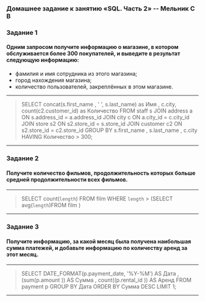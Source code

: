 ### Домашнее задание к занятию «SQL. Часть 2» -- Мельник С В

### Задание 1

#### Одним запросом получите информацию о магазине, в котором обслуживается более 300 покупателей, и выведите в результат следующую информацию:

- фамилия и имя сотрудника из этого магазина;
- город нахождения магазина;
- количество пользователей, закреплённых в этом магазине.

---

> SELECT concat(s.first_name , ' ', s.last_name) as Имя , c.city, count(c2.customer_id) as Количество
> FROM staff s
> JOIN address a ON s.address_id = a.address_id
> JOIN city c ON a.city_id = c.city_id
> JOIN store s2 ON s2.store_id = s.store_id
> JOIN customer c2 ON s2.store_id = c2.store_id
> GROUP BY s.first_name , s.last_name , c.city
> HAVING Количество > 300;

---

### Задание 2

#### Получите количество фильмов, продолжительность которых больше средней продолжительности всех фильмов.

---

> SELECT count(`length`) FROM film WHERE `length` > (SELECT avg(`length`)FROM film )

---

### Задание 3

#### Получите информацию, за какой месяц была получена наибольшая сумма платежей, и добавьте информацию по количеству аренд за этот месяц.

---

> SELECT DATE_FORMAT(p.payment_date, '%Y-%M') AS Дата , (sum(p.amount )) AS Сумма , count((p.rental_id )) AS Аренд
> FROM payment p
> GROUP BY Дата
> ORDER BY Сумма DESC
> LIMIT 1;

---
